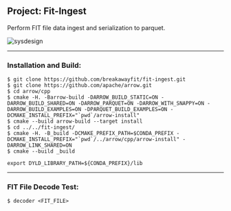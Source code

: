 ## Project: Fit-Ingest

Perform FIT file data ingest and serialization to parquet.

![sysdesign](https://github.com/breakawayfit/fit-ingest/blob/main/sysdesign_v1.jpg)

___

### Installation and Build:

```
$ git clone https://github.com/breakawayfit/fit-ingest.git
$ git clone https://github.com/apache/arrow.git
$ cd arrow/cpp
$ cmake -H. -Barrow-build -DARROW_BUILD_STATIC=ON -DARROW_BUILD_SHARED=ON -DARROW_PARQUET=ON -DARROW_WITH_SNAPPY=ON -DARROW_BUILD_EXAMPLES=ON -DPARQUET_BUILD_EXAMPLES=ON -DCMAKE_INSTALL_PREFIX="`pwd`/arrow-install"
$ cmake --build arrow-build --target install
$ cd ../../fit-ingest/
$ cmake -H. -B_build -DCMAKE_PREFIX_PATH=$CONDA_PREFIX -DCMAKE_INSTALL_PREFIX="`pwd`/../arrow/cpp/arrow-install" -DARROW_LINK_SHARED=ON
$ cmake --build _build 
```

```
export DYLD_LIBRARY_PATH=${CONDA_PREFIX}/lib
```
___

### FIT File Decode Test:

```
$ decoder <FIT_FILE>
```

